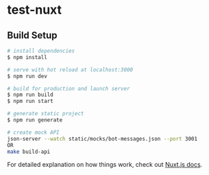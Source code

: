 # test-nuxt

## Build Setup

```bash
# install dependencies
$ npm install

# serve with hot reload at localhost:3000
$ npm run dev

# build for production and launch server
$ npm run build
$ npm run start

# generate static project
$ npm run generate

# create mock API
json-server --watch static/mocks/bot-messages.json --port 3001
OR
make build-api
```

For detailed explanation on how things work, check out [Nuxt.js docs](https://nuxtjs.org).
